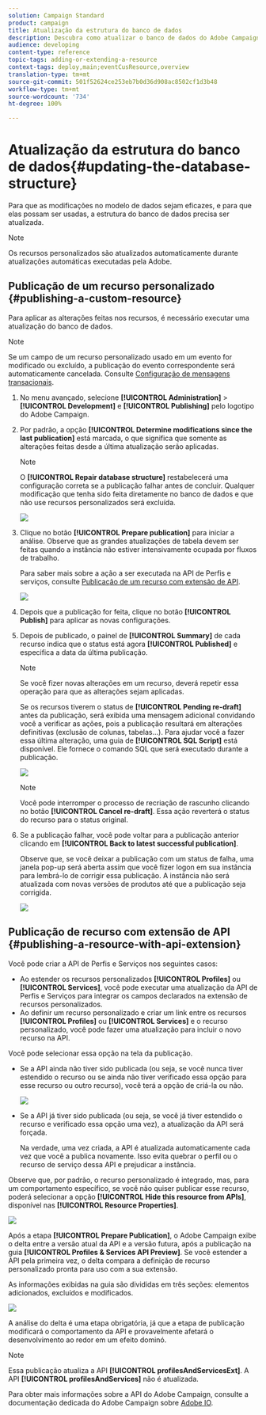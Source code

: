 ```yaml
---
solution: Campaign Standard
product: campaign
title: Atualização da estrutura do banco de dados
description: Descubra como atualizar o banco de dados do Adobe Campaign.
audience: developing
content-type: reference
topic-tags: adding-or-extending-a-resource
context-tags: deploy,main;eventCusResource,overview
translation-type: tm+mt
source-git-commit: 501f52624ce253eb7b0d36d908ac8502cf1d3b48
workflow-type: tm+mt
source-wordcount: '734'
ht-degree: 100%

---
```



# Atualização da estrutura do banco de dados{#updating-the-database-structure}

Para que as modificações no modelo de dados sejam eficazes, e para que elas possam ser usadas, a estrutura do banco de dados precisa ser atualizada.

>[!NOTE]
>
>Os recursos personalizados são atualizados automaticamente durante atualizações automáticas executadas pela Adobe.

## Publicação de um recurso personalizado {#publishing-a-custom-resource}

Para aplicar as alterações feitas nos recursos, é necessário executar uma atualização do banco de dados.

>[!NOTE]
>
>Se um campo de um recurso personalizado usado em um evento for modificado ou excluído, a publicação do evento correspondente será automaticamente cancelada. Consulte [Configuração de mensagens transacionais](../../administration/using/configuring-transactional-messaging.md).

1. No menu avançado, selecione **[!UICONTROL Administration]** > **[!UICONTROL Development]** e **[!UICONTROL Publishing]** pelo logotipo do Adobe Campaign.
1. Por padrão, a opção **[!UICONTROL Determine modifications since the last publication]** está marcada, o que significa que somente as alterações feitas desde a última atualização serão aplicadas.

   >[!NOTE]
   >
   >O **[!UICONTROL Repair database structure]** restabelecerá uma configuração correta se a publicação falhar antes de concluir. Qualquer modificação que tenha sido feita diretamente no banco de dados e que não use recursos personalizados será excluída.

   ![](assets/schema_extension_12.png)

1. Clique no botão **[!UICONTROL Prepare publication]** para iniciar a análise. Observe que as grandes atualizações de tabela devem ser feitas quando a instância não estiver intensivamente ocupada por fluxos de trabalho.

   Para saber mais sobre a ação a ser executada na API de Perfis e serviços, consulte [Publicação de um recurso com extensão de API](#publishing-a-resource-with-api-extension).

   ![](assets/schema_extension_13.png)

1. Depois que a publicação for feita, clique no botão **[!UICONTROL Publish]** para aplicar as novas configurações.
1. Depois de publicado, o painel de **[!UICONTROL Summary]** de cada recurso indica que o status está agora **[!UICONTROL Published]** e especifica a data da última publicação.

   >[!NOTE]
   >
   >Se você fizer novas alterações em um recurso, deverá repetir essa operação para que as alterações sejam aplicadas.

   Se os recursos tiverem o status de **[!UICONTROL Pending re-draft]** antes da publicação, será exibida uma mensagem adicional convidando você a verificar as ações, pois a publicação resultará em alterações definitivas (exclusão de colunas, tabelas...). Para ajudar você a fazer essa última alteração, uma guia de **[!UICONTROL SQL Script]** está disponível. Ele fornece o comando SQL que será executado durante a publicação.

   ![](assets/schema_extension_scriptsql.png)

   >[!NOTE]
   >
   >Você pode interromper o processo de recriação de rascunho clicando no botão **[!UICONTROL Cancel re-draft]**. Essa ação reverterá o status do recurso para o status original.

1. Se a publicação falhar, você pode voltar para a publicação anterior clicando em **[!UICONTROL Back to latest successful publication]**.

   Observe que, se você deixar a publicação com um status de falha, uma janela pop-up será aberta assim que você fizer logon em sua instância para lembrá-lo de corrigir essa publicação. A instância não será atualizada com novas versões de produtos até que a publicação seja corrigida.

   ![](assets/schema_extension_31.png)

## Publicação de recurso com extensão de API {#publishing-a-resource-with-api-extension}

Você pode criar a API de Perfis e Serviços nos seguintes casos:

* Ao estender os recursos personalizados **[!UICONTROL Profiles]** ou **[!UICONTROL Services]**, você pode executar uma atualização da API de Perfis e Serviços para integrar os campos declarados na extensão de recursos personalizados.
* Ao definir um recurso personalizado e criar um link entre os recursos **[!UICONTROL Profiles]** ou **[!UICONTROL Services]** e o recurso personalizado, você pode fazer uma atualização para incluir o novo recurso na API.

Você pode selecionar essa opção na tela da publicação.

* Se a API ainda não tiver sido publicada (ou seja, se você nunca tiver estendido o recurso ou se ainda não tiver verificado essa opção para esse recurso ou outro recurso), você terá a opção de criá-la ou não.

   ![](assets/create-profile-and-services-api.png)

* Se a API já tiver sido publicada (ou seja, se você já tiver estendido o recurso e verificado essa opção uma vez), a atualização da API será forçada.

   Na verdade, uma vez criada, a API é atualizada automaticamente cada vez que você a publica novamente. Isso evita quebrar o perfil ou o recurso de serviço dessa API e prejudicar a instância.

Observe que, por padrão, o recurso personalizado é integrado, mas, para um comportamento específico, se você não quiser publicar esse recurso, poderá selecionar a opção **[!UICONTROL Hide this resource from APIs]**, disponível nas **[!UICONTROL Resource Properties]**.

![](assets/removefromextoption.png)

Após a etapa **[!UICONTROL Prepare Publication]**, o Adobe Campaign exibe o delta entre a versão atual da API e a versão futura, após a publicação na guia **[!UICONTROL Profiles & Services API Preview]**. Se você estender a API pela primeira vez, o delta compara a definição de recurso personalizado pronta para uso com a sua extensão.

As informações exibidas na guia são divididas em três seções: elementos adicionados, excluídos e modificados.

![](assets/extendpandsapi_diff.png)

A análise do delta é uma etapa obrigatória, já que a etapa de publicação modificará o comportamento da API e provavelmente afetará o desenvolvimento ao redor em um efeito dominó.

>[!NOTE]
>
>Essa publicação atualiza a API **[!UICONTROL profilesAndServicesExt]**. A API **[!UICONTROL profilesAndServices]** não é atualizada.

Para obter mais informações sobre a API do Adobe Campaign, consulte a documentação dedicada do Adobe Campaign sobre [Adobe IO](https://docs.campaign.adobe.com/doc/standard/en/adobeio.html).
